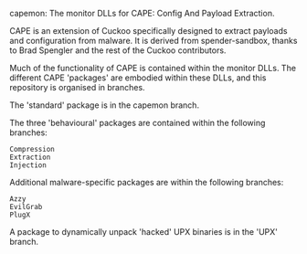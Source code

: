 capemon: The monitor DLLs for CAPE: Config And Payload Extraction.

CAPE is an extension of Cuckoo specifically designed to extract payloads and configuration from malware. It is derived from spender-sandbox, thanks to Brad Spengler and the rest of the Cuckoo contributors.

Much of the functionality of CAPE is contained within the monitor DLLs. The different CAPE 'packages' are embodied within these DLLs, and this repository is organised in branches.

The 'standard' package is in the capemon branch.

The three 'behavioural' packages are contained within the following branches:

	Compression
	Extraction
	Injection

Additional malware-specific packages are within the following branches:

	Azzy
	EvilGrab
	PlugX

A package to dynamically unpack 'hacked' UPX binaries is in the 'UPX' branch.
